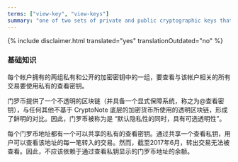 ```yaml
---
terms: ["view-key", "view-keys"]
summary: "one of two sets of private and public cryptographic keys that each account has, with the private view key required to view all transactions related to the account"
---
```


{% include disclaimer.html translated="yes" translationOutdated="no" %}
### 基础知识

每个帐户拥有的两组私有和公开的加密密钥中的一组，要查看与该帐户相关的所有交易要使用私有的查看密钥。

门罗币提供了一个不透明的区块链（并具备一个显式保障系统，称之为@查看密钥），与任何其他不基于 CryptoNote 底层的加密货币所使用的透明区块链，形成了鲜明的对比。因此，门罗币被称为是 “默认隐私性的同时，具有可选透明性”。

每个门罗币地址都有一个可以共享的私有的查看密钥。通过共享一个查看私钥，用户可以查看该地址的每一笔转入的交易。然而，截至2017年6月，转出交易无法被查看。因此，不应该依赖于通过查看私钥显示的门罗币地址的余额。


